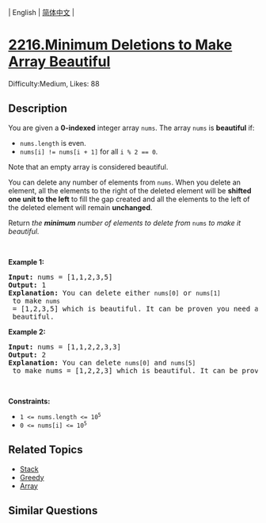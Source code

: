
| English | [简体中文](README.md) |

# [2216.Minimum Deletions to Make Array Beautiful](https://leetcode.com/problems/minimum-deletions-to-make-array-beautiful/)
Difficulty:Medium, Likes: 88

## Description

<p>You are given a <strong>0-indexed</strong> integer array <code>nums</code>. The array <code>nums</code> is <strong>beautiful</strong> if:</p>

<ul>
	<li><code>nums.length</code> is even.</li>
	<li><code>nums[i] != nums[i + 1]</code> for all <code>i % 2 == 0</code>.</li>
</ul>

<p>Note that an empty array is considered beautiful.</p>

<p>You can delete any number of elements from <code>nums</code>. When you delete an element, all the elements to the right of the deleted element will be <strong>shifted one unit to the left</strong> to fill the gap created and all the elements to the left of the deleted element will remain <strong>unchanged</strong>.</p>

<p>Return <em>the <strong>minimum</strong> number of elements to delete from </em><code>nums</code><em> to make it </em><em>beautiful.</em></p>

<p>&nbsp;</p>
<p><strong class="example">Example 1:</strong></p>

<pre>
<strong>Input:</strong> nums = [1,1,2,3,5]
<strong>Output:</strong> 1
<strong>Explanation:</strong> You can delete either <code>nums[0]</code> or <code>nums[1]</code> to make <code>nums</code> = [1,2,3,5] which is beautiful. It can be proven you need at least 1 deletion to make <code>nums</code> beautiful.
</pre>

<p><strong class="example">Example 2:</strong></p>

<pre>
<strong>Input:</strong> nums = [1,1,2,2,3,3]
<strong>Output:</strong> 2
<strong>Explanation:</strong> You can delete <code>nums[0]</code> and <code>nums[5]</code> to make nums = [1,2,2,3] which is beautiful. It can be proven you need at least 2 deletions to make nums beautiful.
</pre>

<p>&nbsp;</p>
<p><strong>Constraints:</strong></p>

<ul>
	<li><code>1 &lt;= nums.length &lt;= 10<sup>5</sup></code></li>
	<li><code>0 &lt;= nums[i] &lt;= 10<sup>5</sup></code></li>
</ul>


## Related Topics

- [Stack](https://leetcode.com/tag/stack/)
- [Greedy](https://leetcode.com/tag/greedy/)
- [Array](https://leetcode.com/tag/array/)

## Similar Questions


